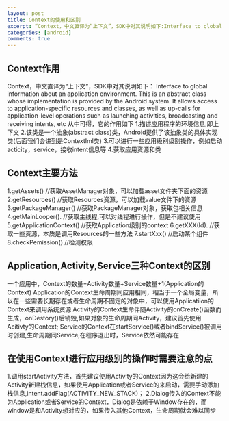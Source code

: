 ```yaml
---
layout: post
title: Context的使用和区别
excerpt: “Context，中文直译为“上下文”，SDK中对其说明如下:Interface to global information about an application environment.This is an abstract class whose implementation is provided by the Android system. It allows access to application-specific resources and classes, as well as up-calls for application-level operations such as launching activities, broadcasting and receiving intents, etc”
categories: [android]
comments: true
---
```



## Context作用
Context，中文直译为“上下文”，SDK中对其说明如下：
Interface to global information about an application environment. This is an abstract class whose implementation is provided by the Android system. It allows access to application-specific resources and classes, as well as up-calls for application-level operations such as launching activities, broadcasting and receiving intents, etc
从中可得，它的作用如下
1.描述应用程序的环境信息,即上下文
2.该类是一个抽象(abstract class)类，Android提供了该抽象类的具体实现类(后面我们会讲到是ContextIml类)
3.可以进行一些应用级别级别操作，例如启动acticity，service，接收intent信息等
4.获取应用资源和类

## Context主要方法
1.getAssets() //获取AssetManager对象，可以加载asset文件夹下面的资源
2.getResources() //获取Resources资源，可以加载value文件下的资源
3.getPackageManager() //获取PackageManager对象，获取包相关信息
4.getMainLooper(). //获取主线程,可以对线程进行操作，但是不建议使用
5.getApplicationContext() //获取Application级别的context
6.getXXX(Id).  //获取一些资源，本质是调用Resources的一些方法
7.startXxx() //启动某个组件
8.checkPemission()  //检测权限

## Application,Activity,Service三种Context的区别
一个应用中，Context的数量=Activity数量+Service数量+1(Application的Context)
Application的Context生命周期同应用相同，相当于一个全局变量，所以在一些需要长期存在或者生命周期不固定的对象中，可以使用Applicatiion的Context来调用系统资源
Activity的Context生命伴随Activity的onCreate()函数而生成，onDestory()后销毁,如果对象的生命周期同Activity，建议首先使用Acitivty的Context;
Service的Context在startService()或者bindService()被调用时创建,生命周期同Service,在程序退出时，Service依然可能存在

## 在使用Context进行应用级别的操作时需要注意的点
1.调用startActivity方法，首先建议使用Activity的Context因为这会给新建的Activity新建栈信息，如果使用Application或者Service的来启动，需要手动添加栈信息,intent.addFlag(ACTIVITY_NEW_STACK)；
2.Dialog传入的Context不能为Application或者Service的Context，Dialog是依赖于Window存在的，而window是和Activity想对应的，如果传入其他Context，生命周期就会难以同步


